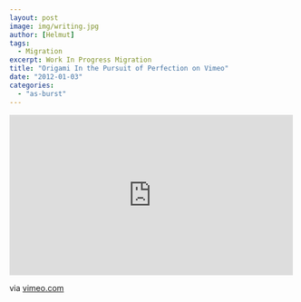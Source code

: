 ```yaml
---
layout: post
image: img/writing.jpg
author: [Helmut]
tags:
  - Migration
excerpt: Work In Progress Migration
title: "Origami In the Pursuit of Perfection on Vimeo"
date: "2012-01-03"
categories: 
  - "as-burst"
---
```


<iframe src="http://player.vimeo.com/video/2188162?portrait=0" frameborder="0" height="283" width="500"></iframe>

via [vimeo.com](http://vimeo.com/2188162)
